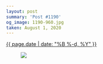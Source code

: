 ```yaml
---
layout: post
summary: 'Post #1190'
og_image: 1190-960.jpg
taken: August 1, 2020
---
```


<div class="post">
 <time>
  <a href="/1190">
   {{ page.date | date: "%B %-d, %Y" }}
  </a>
 </time>
 <a href="/1190">
  <figure data-taken="8/1/2020">
   <img sizes="(min-width: 700px) 50vw, calc(100vw - 2rem)" src="{{ site.assets_url }}/1190-480.jpg" srcset="{{ site.assets_url }}/1190-240.jpg 240w, {{ site.assets_url }}/1190-480.jpg 480w, {{ site.assets_url }}/1190-720.jpg 720w, {{ site.assets_url }}/1190-960.jpg 960w"/>
  </figure>
 </a>
</div>
